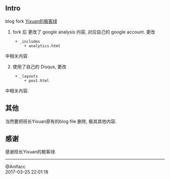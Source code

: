 ## Intro

blog fork [Yixuan的极客绿]( http://yixuan.li/)  

1. fork 后 更改了 google analysis 内容, 对应自己的 google account. 更改

		+ _includes
			+ analytics.html
中相关内容.

2. 使用了自己的 Disqus, 更改

		+ _layouts
			+ post.html
中相关内容.

## 其他

当然要把班长Yixuan原有的blog file 删除, 极其其他内容.

## 感谢 

感谢班长Yixuan的极客绿.

---

@Anifacc   
2017-03-25 22:01:18




